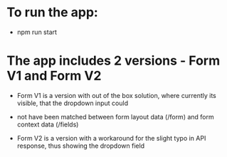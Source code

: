 # To run the app:

- npm run start

# The app includes 2 versions - Form V1 and Form V2

- Form V1 is a version with out of the box solution, where currently its visible, that the dropdown input could
- not have been matched between form layout data (/form) and form context data (/fields)

- Form V2 is a version with a workaround for the slight typo in API response, thus showing the dropdown field
